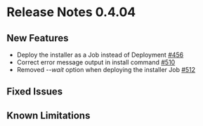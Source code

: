 # Release Notes 0.4.04

## New Features
- Deploy the installer as a Job instead of Deployment [#456](https://github.com/keptn/keptn/issues/456)
- Correct error message output in install command [#510](https://github.com/keptn/keptn/issues/510)
- Removed *--wait* option when deploying the installer Job [#512](https://github.com/keptn/keptn/issues/510)

## Fixed Issues

## Known Limitations
